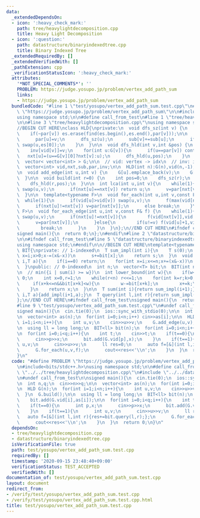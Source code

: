 ```yaml
---
data:
  _extendedDependsOn:
  - icon: ':heavy_check_mark:'
    path: tree/heavylightdecomposition.cpp
    title: Heavy Light Decomposition
  - icon: ':question:'
    path: datastructure/binaryindexedtree.cpp
    title: Binary Indexed Tree
  _extendedRequiredBy: []
  _extendedVerifiedWith: []
  _pathExtension: cpp
  _verificationStatusIcon: ':heavy_check_mark:'
  attributes:
    '*NOT_SPECIAL_COMMENTS*': ''
    PROBLEM: https://judge.yosupo.jp/problem/vertex_add_path_sum
    links:
    - https://judge.yosupo.jp/problem/vertex_add_path_sum
  bundledCode: "#line 1 \"test/yosupo/vertex_add_path_sum.test.cpp\"\n#define PROBLEM\
    \ \"https://judge.yosupo.jp/problem/vertex_add_path_sum\"\n\n#include<bits/stdc++.h>\n\
    using namespace std;\n\n#define call_from_test\n#line 1 \"tree/heavylightdecomposition.cpp\"\
    \n\n#line 3 \"tree/heavylightdecomposition.cpp\"\nusing namespace std;\n#endif\n\
    //BEGIN CUT HERE\nclass HLD{\nprivate:\n  void dfs_sz(int v) {\n    auto &es=G[v];\n\
    \    if(~par[v]) es.erase(find(es.begin(),es.end(),par[v]));\n\n    for(int &u:es){\n\
    \      par[u]=v;\n      dfs_sz(u);\n      sub[v]+=sub[u];\n      if(sub[u]>sub[es[0]])\
    \ swap(u,es[0]);\n    }\n  }\n\n  void dfs_hld(int v,int &pos) {\n    vid[v]=pos++;\n\
    \    inv[vid[v]]=v;\n    for(int u:G[v]){\n      if(u==par[v]) continue;\n   \
    \   nxt[u]=(u==G[v][0]?nxt[v]:u);\n      dfs_hld(u,pos);\n    }\n  }\n\npublic:\n\
    \  vector< vector<int> > G;\n\n  // vid: vertex -> idx\n  // inv: idx -> vertex\n\
    \  vector<int> vid,nxt,sub,par,inv;\n\n  HLD(int n):G(n),vid(n,-1),nxt(n),sub(n,1),par(n,-1),inv(n){}\n\
    \n  void add_edge(int u,int v) {\n    G[u].emplace_back(v);\n    G[v].emplace_back(u);\n\
    \  }\n\n  void build(int r=0) {\n    int pos=0;\n    dfs_sz(r);\n    nxt[r]=r;\n\
    \    dfs_hld(r,pos);\n  }\n\n  int lca(int u,int v){\n    while(1){\n      if(vid[u]>vid[v])\
    \ swap(u,v);\n      if(nxt[u]==nxt[v]) return u;\n      v=par[nxt[v]];\n    }\n\
    \  }\n\n  template<typename F>\n  void for_each(int u,int v,const F& f) {\n  \
    \  while(1){\n      if(vid[u]>vid[v]) swap(u,v);\n      f(max(vid[nxt[v]],vid[u]),vid[v]+1);\n\
    \      if(nxt[u]!=nxt[v]) v=par[nxt[v]];\n      else break;\n    }\n  }\n\n  template<typename\
    \ F>\n  void for_each_edge(int u,int v,const F& f) {\n    while(1){\n      if(vid[u]>vid[v])\
    \ swap(u,v);\n      if(nxt[u]!=nxt[v]){\n        f(vid[nxt[v]],vid[v]+1);\n  \
    \      v=par[nxt[v]];\n      }else{\n        if(u!=v) f(vid[u]+1,vid[v]+1);\n\
    \        break;\n      }\n    }\n  }\n};\n//END CUT HERE\n#ifndef call_from_test\n\
    signed main(){\n  return 0;\n};\n#endif\n#line 2 \"datastructure/binaryindexedtree.cpp\"\
    \n\n#ifndef call_from_test\n#line 5 \"datastructure/binaryindexedtree.cpp\"\n\
    using namespace std;\n#endif\n\n//BEGIN CUT HERE\ntemplate<typename T>\nclass\
    \ BIT{\nprivate: // 1-indexed\n  T sum_impl(int i){\n    T s(0);\n    for(int\
    \ x=i;x>0;x-=(x&-x))\n      s+=bit[x];\n    return s;\n  }\n  void add_impl(int\
    \ i,T a){\n    if(i==0) return;\n    for(int x=i;x<=n;x+=(x&-x))\n      bit[x]+=a;\n\
    \  }\npublic: // 0-indexed\n  int n;\n  vector<T> bit;\n  BIT(int n_):n(n_+1),bit(n+1,0){}\n\
    \n  // min({i | sum(i) >= w})\n  int lower_bound(int w){\n    if(w<=0) return\
    \ 0;\n    int x=0,r=1;\n    while(r<n) r<<=1;\n    for(int k=r;k>0;k>>=1){\n \
    \     if(x+k<=n&&bit[x+k]<w){\n        w-=bit[x+k];\n        x+=k;\n      }\n\
    \    }\n    return x;\n  }\n\n  T sum(int i){return sum_impl(i+1);}\n  void add(int\
    \ i,T a){add_impl(i+1,a);}\n  T query(int l,int r){return sum_impl(r)-sum_impl(l);}\n\
    };\n//END CUT HERE\n#ifndef call_from_test\nsigned main(){\n  return 0;\n}\n#endif\n\
    #line 9 \"test/yosupo/vertex_add_path_sum.test.cpp\"\n#undef call_from_test\n\n\
    signed main(){\n  cin.tie(0);\n  ios::sync_with_stdio(0);\n\n  int n,q;\n  cin>>n>>q;\n\
    \n  vector<int> as(n);\n  for(int i=0;i<n;i++) cin>>as[i];\n\n  HLD G(n);\n  for(int\
    \ i=1;i<n;i++){\n    int u,v;\n    cin>>u>>v;\n    G.add_edge(u,v);\n  }\n  G.build();\n\
    \n  using ll = long long;\n  BIT<ll> bit(n);\n  for(int i=0;i<n;i++)\n    bit.add(G.vid[i],as[i]);\n\
    \n  for(int i=0;i<q;i++){\n    int t;\n    cin>>t;\n    if(t==0){\n      int p,x;\n\
    \      cin>>p>>x;\n      bit.add(G.vid[p],x);\n    }\n    if(t==1){\n      int\
    \ u,v;\n      cin>>u>>v;\n      ll res=0;\n      auto f=[&](int l,int r){res+=bit.query(l,r);};\n\
    \      G.for_each(u,v,f);\n      cout<<res<<'\\n';\n    }\n  }\n  return 0;\n\
    }\n"
  code: "#define PROBLEM \"https://judge.yosupo.jp/problem/vertex_add_path_sum\"\n\
    \n#include<bits/stdc++.h>\nusing namespace std;\n\n#define call_from_test\n#include\
    \ \"../../tree/heavylightdecomposition.cpp\"\n#include \"../../datastructure/binaryindexedtree.cpp\"\
    \n#undef call_from_test\n\nsigned main(){\n  cin.tie(0);\n  ios::sync_with_stdio(0);\n\
    \n  int n,q;\n  cin>>n>>q;\n\n  vector<int> as(n);\n  for(int i=0;i<n;i++) cin>>as[i];\n\
    \n  HLD G(n);\n  for(int i=1;i<n;i++){\n    int u,v;\n    cin>>u>>v;\n    G.add_edge(u,v);\n\
    \  }\n  G.build();\n\n  using ll = long long;\n  BIT<ll> bit(n);\n  for(int i=0;i<n;i++)\n\
    \    bit.add(G.vid[i],as[i]);\n\n  for(int i=0;i<q;i++){\n    int t;\n    cin>>t;\n\
    \    if(t==0){\n      int p,x;\n      cin>>p>>x;\n      bit.add(G.vid[p],x);\n\
    \    }\n    if(t==1){\n      int u,v;\n      cin>>u>>v;\n      ll res=0;\n   \
    \   auto f=[&](int l,int r){res+=bit.query(l,r);};\n      G.for_each(u,v,f);\n\
    \      cout<<res<<'\\n';\n    }\n  }\n  return 0;\n}\n"
  dependsOn:
  - tree/heavylightdecomposition.cpp
  - datastructure/binaryindexedtree.cpp
  isVerificationFile: true
  path: test/yosupo/vertex_add_path_sum.test.cpp
  requiredBy: []
  timestamp: '2020-09-15 23:48:40+09:00'
  verificationStatus: TEST_ACCEPTED
  verifiedWith: []
documentation_of: test/yosupo/vertex_add_path_sum.test.cpp
layout: document
redirect_from:
- /verify/test/yosupo/vertex_add_path_sum.test.cpp
- /verify/test/yosupo/vertex_add_path_sum.test.cpp.html
title: test/yosupo/vertex_add_path_sum.test.cpp
---
```

